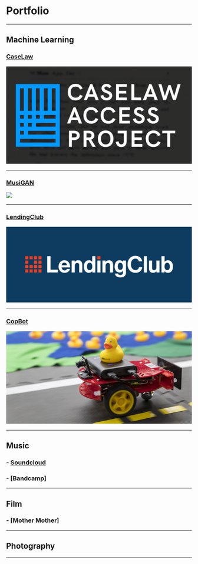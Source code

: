 # Portfolio

---

## Machine Learning

### [CaseLaw](https://github.com/elsalmi/CaseLaw)
<img src="images/harvardcap.jpg?raw=true"/>

---

### [MusiGAN](https://github.com/elsalmi/MusiGAN)
<img src="images/MusiGAN.JPG?raw=true"/>

---
### [LendingClub](https://github.com/elsalmi/LendingClub)
<img src="images/LC-Logo-Official-min-1024x418.png?raw=true"/>

---
### [CopBot](https://salmi99.wixsite.com/copbot)
<img src="images/imageCarousel.imageformat.carousel.688897195.jpg?raw=true"/>

---

## Music

### - [Soundcloud](https://soundcloud.com/salmisalmi)
### - [Bandcamp] 

---

## Film

### - [Mother Mother]

---

## Photography


---



